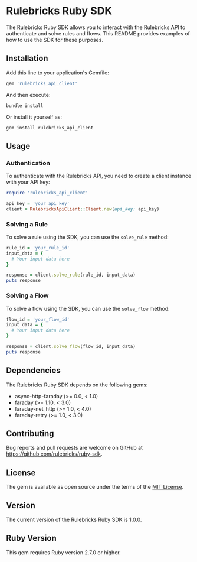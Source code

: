# Rulebricks Ruby SDK

The Rulebricks Ruby SDK allows you to interact with the Rulebricks API to authenticate and solve rules and flows. This README provides examples of how to use the SDK for these purposes.

## Installation

Add this line to your application's Gemfile:

```ruby
gem 'rulebricks_api_client'
```

And then execute:

```sh
bundle install
```

Or install it yourself as:

```sh
gem install rulebricks_api_client
```

## Usage

### Authentication

To authenticate with the Rulebricks API, you need to create a client instance with your API key:

```ruby
require 'rulebricks_api_client'

api_key = 'your_api_key'
client = RulebricksApiClient::Client.new(api_key: api_key)
```

### Solving a Rule

To solve a rule using the SDK, you can use the `solve_rule` method:

```ruby
rule_id = 'your_rule_id'
input_data = {
  # Your input data here
}

response = client.solve_rule(rule_id, input_data)
puts response
```

### Solving a Flow

To solve a flow using the SDK, you can use the `solve_flow` method:

```ruby
flow_id = 'your_flow_id'
input_data = {
  # Your input data here
}

response = client.solve_flow(flow_id, input_data)
puts response
```

## Dependencies

The Rulebricks Ruby SDK depends on the following gems:

- async-http-faraday (>= 0.0, < 1.0)
- faraday (>= 1.10, < 3.0)
- faraday-net_http (>= 1.0, < 4.0)
- faraday-retry (>= 1.0, < 3.0)

## Contributing

Bug reports and pull requests are welcome on GitHub at https://github.com/rulebricks/ruby-sdk.

## License

The gem is available as open source under the terms of the [MIT License](https://opensource.org/licenses/MIT).

## Version

The current version of the Rulebricks Ruby SDK is 1.0.0.

## Ruby Version

This gem requires Ruby version 2.7.0 or higher.
